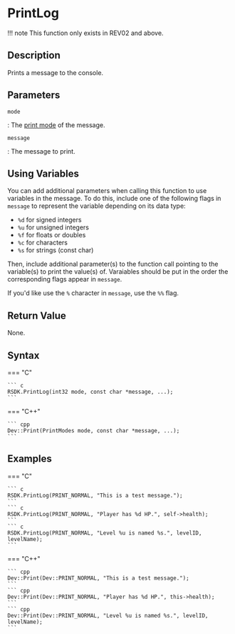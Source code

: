 # PrintLog

!!! note
    This function only exists in REV02 and above.

## Description
Prints a message to the console.

## Parameters
`mode`

:   The [print mode](TODO) of the message.

`message`

:   The message to print.

## Using Variables
You can add additional parameters when calling this function to use variables in the message. To do this, include one of the following flags in `message` to represent the variable depending on its data type:

- `%d` for signed integers
- `%u` for unsigned integers
- `%f` for floats or doubles
- `%c` for characters
- `%s` for strings (const char)

Then, include additional parameter(s) to the function call pointing to the variable(s) to print the value(s) of. Varaiables should be put in the order the corresponding flags appear in `message`.

If you'd like use the `%` character in `message`, use the `%%` flag.

## Return Value
None.

## Syntax
=== "C"

	``` c
	RSDK.PrintLog(int32 mode, const char *message, ...);
	```

=== "C++"

	``` cpp
	Dev::Print(PrintModes mode, const char *message, ...);
	```

## Examples
=== "C"

	``` c
	RSDK.PrintLog(PRINT_NORMAL, "This is a test message.");
	```
	``` c
	RSDK.PrintLog(PRINT_NORMAL, "Player has %d HP.", self->health);
	```
	``` c
	RSDK.PrintLog(PRINT_NORMAL, "Level %u is named %s.", levelID, levelName);
	```

=== "C++"

	``` cpp
	Dev::Print(Dev::PRINT_NORMAL, "This is a test message.");
	```
	``` cpp
	Dev::Print(Dev::PRINT_NORMAL, "Player has %d HP.", this->health);
	```
	``` cpp
	Dev::Print(Dev::PRINT_NORMAL, "Level %u is named %s.", levelID, levelName);
	```